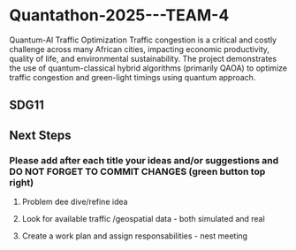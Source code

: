 # Quantathon-2025---TEAM-4
Quantum-AI Traffic Optimization 
Traffic congestion is a critical and costly challenge across many African cities, impacting economic productivity, quality of life, and environmental sustainability.  The project demonstrates the use of quantum-classical hybrid algorithms (primarily QAOA) to optimize traffic congestion and green-light timings using quantum approach. 

## SDG11


## Next Steps
### Please add after each title your ideas and/or suggestions and DO NOT FORGET TO COMMIT CHANGES (green button top right)

1. Problem dee dive/refine idea
   
3. Look for available traffic /geospatial data - both simulated and real
   
5. Create a work plan and assign responsabilities - nest meeting

   

   
